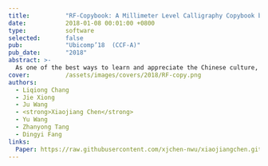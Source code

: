 ```yaml
---
title:          "RF-Copybook: A Millimeter Level Calligraphy Copybook based on commodity RFID"
date:           2018-01-08 00:01:00 +0800
type:           software
selected:       false
pub:            "Ubicomp’18  (CCF-A)"
pub_date:       "2018"
abstract: >-
  As one of the best ways to learn and appreciate the Chinese culture, Chinese calligraphy is widely practiced and learned all over the world. Traditional calligraphy learners spend a great amount of time imitating the image templates of reputed calligraphers. In this paper, we propose an RF-based Chinese calligraphy template, named RF-Copybook, to precisely monitor the writing process of the learner and provide detail instructions to improve the learner's imitating behavior. With two RFID tags attached on the brush pen and three antennas equipped at the commercial RFID reader side, RF-Copybook tracks the pen's 3-dimensional movements precisely. The key intuition behind RF-Copybook's idea is that: (i) when there is only direct path signal between the tag and the antenna, the phase measured at the reader changes linearly with the distance, (ii) the reader offers very fine-grained phase readings, thus a millimeter level accuracy of antenna-tag distance can be obtained, (iii) by combing multiple antenna-tag distances, we can quantify the writing process with stroke based feature models. Extensive experiments show that RF-Copybook is robust against the environmental noise and achieves high accuracies across different environments in the estimation of the brush pen's elevation angle, nib's moving speed and position.
cover:          /assets/images/covers/2018/RF-copy.png        
authors:
  - Liqiong Chang
  - Jie Xiong
  - Ju Wang
  - <strong>Xiaojiang Chen</strong>
  - Yu Wang
  - Zhanyong Tang
  - Dingyi Fang
links:
  Paper: https://raw.githubusercontent.com/xjchen-nwu/xiaojiangchen.github.io/main/paper/2018/RF-Copybook.pdf
---
```

